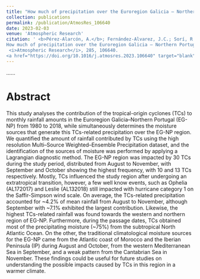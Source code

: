 ```yaml
---
title: "How much of precipitation over the Euroregion Galicia – Northern Portugal is due to tropical-origin cyclones?: A Lagrangian approach"
collection: publications
permalink: /publication/AtmosRes_106640
date: 2023-02-03
venue: 'Atmospheric Research'
citation: ' <b>Pérez-Alarcón, A.</b>; Fernández-Alvarez, J.C.; Sorí, R.; Liberato, M.L.R; Trigo, R.M.; Nieto, R.; Gimeno, L. (2023).
How much of precipitation over the Euroregion Galicia – Northern Portugal is due to tropical-origin cyclones?: A Lagrangian approach.
 <i>Atmospheric Research</i>, 285, 106640.
<a href="https://doi.org/10.1016/j.atmosres.2023.106640" target="blank">https://doi.org/10.1016/j.atmosres.2023.106640</a>'
---
```


......  

# Abstract

This study analyses the contribution of the tropical-origin cyclones (TCs) to monthly rainfall amounts in the Euroregion Galicia–Northern Portugal 
(EG-NP) from 1980 to 2018, while simultaneously determines the moisture sources that generate this TCs-related precipitation over the EG-NP region.
We quantified the amount of rainfall contributed by TCs using the high resolution Multi–Source Weighted–Ensemble Precipitation dataset, and the 
identification of the sources of moisture was performed by applying a Lagrangian diagnostic method. The EG-NP region was impacted by 30 TCs during 
the study period, distributed from August to November, with September and October showing the highest frequency, with 10 and 13 TCs respectively. 
Mostly, TCs influenced the study region after undergoing an extratropical transition, however, a few well know events, such as Ophelia (AL172017) 
and Leslie (AL132018) still impacted with hurricane category 1 on the Saffir-Simpson wind scale. On average, the TCs-related precipitation accounted 
for ~4.2% of mean rainfall from August to November, although September with ~7.1% exhibited the largest contribution. Likewise, the highest
TCs-related rainfall was found towards the western and northern region of EG-NP. Furthermore, during the passage dates, TCs obtained most of the
precipitating moisture (~75%) from the subtropical North Atlantic Ocean. On the other, the traditional climatological moisture sources for the
EG-NP came from the Atlantic coast of Morocco and the Iberian Peninsula (IP) during August and October, from the western Mediterranean Sea in 
September, and a weak pattern from the Cantabrian Sea in November. These findings could be useful for future studies on understanding the possible 
impacts caused by TCs in this region in a warmer climate.
